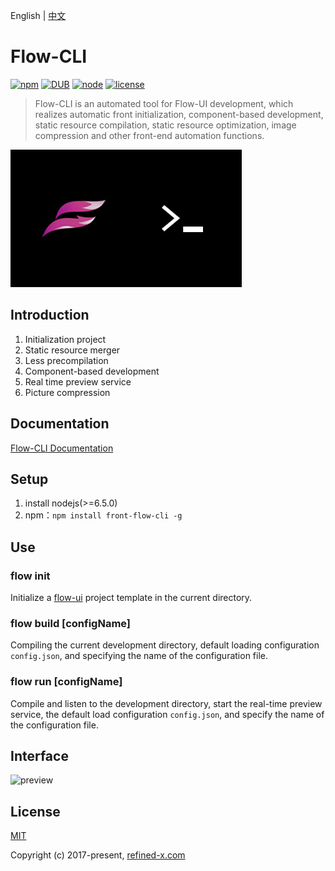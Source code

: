 English | [中文](README_CN.md)

# Flow-CLI

[![npm](https://img.shields.io/npm/v/front-flow-cli.svg)](https://www.npmjs.com/package/front-flow-cli/) [![DUB](https://travis-ci.org/tower1229/Flow-CLI.svg?branch=master)]() [![node](https://img.shields.io/node/v/front-flow-cli.svg)]() [![license](https://img.shields.io/github/license/tower1229/Flow-CLI.svg)]()

> Flow-CLI is an automated tool for Flow-UI development, which realizes automatic front initialization, component-based development, static resource compilation, static resource optimization, image compression and other front-end automation functions.

[![logo](https://github.com/tower1229/tower1229.github.io/raw/master/asset/flow-cli-logo.jpg)](http://refined-x.com/Flow-CLI/)

## Introduction

1. Initialization project
2. Static resource merger
3. Less precompilation
4. Component-based development
5. Real time preview service
6. Picture compression

## Documentation

[Flow-CLI Documentation](http://flow-ui.refined-x.com/Flow-CLI/docs/)

## Setup

1. install nodejs(>=6.5.0)
2. npm：`npm install front-flow-cli -g`

## Use

### flow init

Initialize a [flow-ui](https://github.com/flow-ui/Flow-UI) project template in the current directory.

### flow build [configName]

Compiling the current development directory, default loading configuration `config.json`, and specifying the name of the configuration file.

### flow run [configName]

Compile and listen to the development directory, start the real-time preview service, the default load configuration `config.json`, and specify the name of the configuration file.

## Interface

![preview](https://raw.githubusercontent.com/tower1229/Flow-CLI/master/docs/img/flow-cli-album.png)

## License

[MIT](http://opensource.org/licenses/MIT)

Copyright (c) 2017-present, [refined-x.com](http://refined-x.com)

